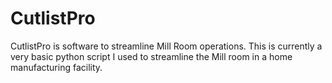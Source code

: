 # CutlistPro
CutlistPro is software to streamline Mill Room operations.  This is currently a very basic python script I used to streamline the Mill room in a home manufacturing facility.  
